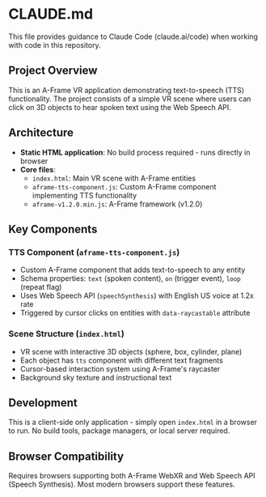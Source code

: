 # CLAUDE.md

This file provides guidance to Claude Code (claude.ai/code) when working with code in this repository.

## Project Overview

This is an A-Frame VR application demonstrating text-to-speech (TTS) functionality. The project consists of a simple VR scene where users can click on 3D objects to hear spoken text using the Web Speech API.

## Architecture

- **Static HTML application**: No build process required - runs directly in browser
- **Core files**:
  - `index.html`: Main VR scene with A-Frame entities
  - `aframe-tts-component.js`: Custom A-Frame component implementing TTS functionality
  - `aframe-v1.2.0.min.js`: A-Frame framework (v1.2.0)

## Key Components

### TTS Component (`aframe-tts-component.js`)
- Custom A-Frame component that adds text-to-speech to any entity
- Schema properties: `text` (spoken content), `on` (trigger event), `loop` (repeat flag)
- Uses Web Speech API (`speechSynthesis`) with English US voice at 1.2x rate
- Triggered by cursor clicks on entities with `data-raycastable` attribute

### Scene Structure (`index.html`)
- VR scene with interactive 3D objects (sphere, box, cylinder, plane)
- Each object has `tts` component with different text fragments
- Cursor-based interaction system using A-Frame's raycaster
- Background sky texture and instructional text

## Development

This is a client-side only application - simply open `index.html` in a browser to run. No build tools, package managers, or local server required.

## Browser Compatibility

Requires browsers supporting both A-Frame WebXR and Web Speech API (Speech Synthesis). Most modern browsers support these features.